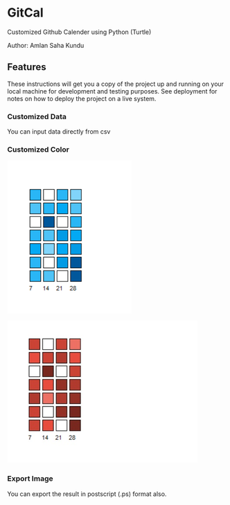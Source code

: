 # GitCal

Customized Github Calender using Python (Turtle)

Author: Amlan Saha Kundu

## Features

These instructions will get you a copy of the project up and running on your local machine for development and testing purposes. See deployment for notes on how to deploy the project on a live system.

### Customized Data

You can input data directly from csv

### Customized Color

![Screen Shot](https://github.com/yoursamlan/GitCalv1/blob/master/Capture.PNG)

![Screen Shot](https://github.com/yoursamlan/GitCalv1/blob/master/Capture.jpg)

### Export Image

You can export the result in postscript (.ps) format also.
